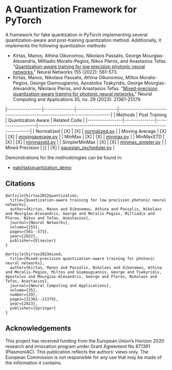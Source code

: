 # A Quantization Framework for PyTorch
A framework for fake quantization in PyTorch implementing several quantization-aware and post-training quantization method. Additionally, it implements the following quantization methods:

+ Kirtas, Manos, Athina Oikonomou, Nikolaos Passalis, George Mourgias-Alexandris, Miltiadis Moralis-Pegios, Nikos Pleros, and Anastasios Tefas. "[Quantization-aware training for low precision photonic neural networks.](https://www.sciencedirect.com/science/article/abs/pii/S0893608022003598)" Neural Networks 155 (2022): 561-573. 
+ Kirtas, Manos, Nikolaos Passalis, Athina Oikonomou, Miltos Moralis-Pegios, George Giamougiannis, Apostolos Tsakyridis, George Mourgias-Alexandris, Nikolaos Pleros, and Anastasios Tefas. "[Mixed-precision quantization-aware training for photonic neural networks.](https://link.springer.com/article/10.1007/s00521-023-08848-8)" Neural Computing and Applications 35, no. 29 (2023): 21361-21379. 

|-----------------|---------------|--------------------|--------------------------------------------------------------------------|
| Methods         | Post Training | Quantization Aware | Related Code                                                             |
|-----------------|---------------|--------------------|--------------------------------------------------------------------------|
| Normalized      | [X]           | [X]                | [normalized.py](./torch_fquant/v2/observers/normalized.py)               |
| Moving Average  | [X]           | [X]                | [movingaverage.py](./torch_fquant/v2/observers/movingaverage.py)         |
| MinMax          | [X]           | [X]                | [minmax.py](./torch_fquant/v2/observers/minmax.py)                       |
| MinMaxSTD       | [X]           | [X]                | [minmaxstd.py](./torch_fquant/v2/observers/minmax.py)                    |
| SimplerMinMax   | [X]           | [X]                | [minmax_simpler.py](./torch_fquant/v2/observers/minmax_simpler.py)       |
| Mixed Precision | []            | [X]                | [gaussian_qscheduler.py](./torch_fquant/v2/mixed/gaussian_qscheduler.py) |


Demonstrations for the methodologies can be found in:
+ [eakirtas\quantization_demo](https://github.com/eakirtas/quantization_demo)

## Citations

```
@article{kirtas2022quantization,
  title={Quantization-aware training for low precision photonic neural networks},
  author={Kirtas, Manos and Oikonomou, Athina and Passalis, Nikolaos and Mourgias-Alexandris, George and Moralis-Pegios, Miltiadis and Pleros, Nikos and Tefas, Anastasios},
  journal={Neural Networks},
  volume={155},
  pages={561--573},
  year={2022},
  publisher={Elsevier}
}

```

```
@article{kirtas2023mixed,
  title={Mixed-precision quantization-aware training for photonic neural networks},
  author={Kirtas, Manos and Passalis, Nikolaos and Oikonomou, Athina and Moralis-Pegios, Miltos and Giamougiannis, George and Tsakyridis, Apostolos and Mourgias-Alexandris, George and Pleros, Nikolaos and Tefas, Anastasios},
  journal={Neural Computing and Applications},
  volume={35},
  number={29},
  pages={21361--21379},
  year={2023},
  publisher={Springer}
}
```



## Acknowledgements

This project has received funding from the European Union’s Horizon 2020 research and innovation program under Grant Agreement No 871391 (PlasmoniAC). This publication reflects the authors’ views only. The European Commission is not responsible for any use that may be made of the information it contains. 
